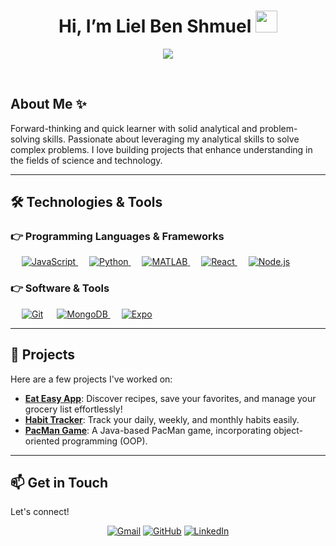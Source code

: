 <h1 align="center"> Hi, I’m Liel Ben Shmuel <img src="https://media.giphy.com/media/hvRJCLFzcasrR4ia7z/giphy.gif" width="35"></h1>
<p align="center">
<a href="https://github.com/DenverCoder1/readme-typing-svg"><img src="https://readme-typing-svg.herokuapp.com?lines=B.Sc.+mathematics+and+geophysics;&center=true&width=500&height=50"></a>
</p>
<br>

## About Me ✨

Forward-thinking and quick learner with solid analytical and problem-solving skills. Passionate about leveraging my analytical skills to solve complex problems. I love building projects that enhance understanding in the fields of science and technology.

---

<h2> 🛠️ Technologies & Tools </h2>

### 👉 Programming Languages & Frameworks

&emsp;
<a href="https://www.javascript.com/" target="_blank">
<img alt="JavaScript" src="https://img.shields.io/badge/javascript%20-%23323330.svg?&style=for-the-badge&logo=javascript&logoColor=%23F7DF1E">
</a>
&emsp;
<a href="https://www.python.org/" target="_blank">
<img alt="Python" src="https://img.shields.io/badge/Python-%233867C9.svg?style=for-the-badge&logo=python&logoColor=white">
</a>
&emsp;
<a href="https://www.mathworks.com/products/matlab.html" target="_blank">
<img alt="MATLAB" src="https://img.shields.io/badge/MATLAB-%23E94E1B.svg?style=for-the-badge&logo=MATLAB&logoColor=white">
</a>
&emsp;
<a href="https://reactjs.org/" target="_blank">
<img alt="React" src="https://img.shields.io/badge/React-%2361DAFB.svg?style=for-the-badge&logo=react&logoColor=black">
</a>
&emsp;
<a href="https://nodejs.org/" target="_blank">
<img alt="Node.js" src="https://img.shields.io/badge/Node.js-%23339933.svg?style=for-the-badge&logo=node.js&logoColor=white">
</a>

### 👉 Software & Tools

&emsp;
<a href="#"><img alt="Git" src="https://img.shields.io/badge/Git%20-%23F05033.svg?logo=git&logoColor=white"></a>
&emsp;
<a href="https://www.mongodb.com/" target="_blank">
<img alt="MongoDB" src="https://img.shields.io/badge/MongoDB-%23039BE0.svg?style=for-the-badge&logo=mongodb&logoColor=white">
</a>
&emsp;
<a href="https://expo.dev/" target="_blank">
    <img alt="Expo" src="https://img.shields.io/badge/Expo-000000.svg?style=for-the-badge&logo=expo&logoColor=white">
</a>

---

## 🚀 Projects

Here are a few projects I've worked on:

- **[Eat Easy App](https://github.com/lielbsh/EatEasyExpoaApp)**: Discover recipes, save your favorites, and manage your grocery list effortlessly!
- **[Habit Tracker](https://github.com/lielbsh/HabitTrackerFront)**: Track your daily, weekly, and monthly habits easily.
- **[PacMan Game](https://github.com/lielbsh/Pacman)**:  A Java-based PacMan game, incorporating object-oriented programming (OOP).

---

## 📫 Get in Touch

Let's connect!

<p align="center">
<a href="mailto:liel1939@gmail.com"><img src="https://img.icons8.com/bubbles/50/000000/gmail.png" alt="Gmail"/></a>
<a href="https://github.com/lielbsh"><img src="https://img.icons8.com/bubbles/50/000000/github.png" alt="GitHub"/></a>
<a href="https://www.linkedin.com/in/liel-benshmuel/"><img src="https://img.icons8.com/bubbles/50/000000/linkedin.png" alt="LinkedIn"/></a>
</p>
